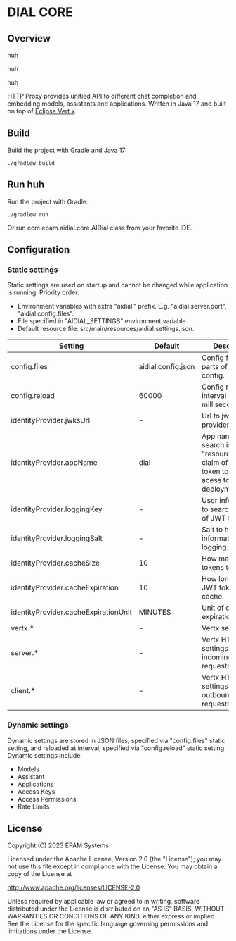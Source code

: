 # DIAL CORE

## Overview

huh

huh

huh

HTTP Proxy provides unified API to different chat completion and embedding models, assistants and applications.
Written in Java 17 and built on top of [Eclipse Vert.x](https://vertx.io/).

## Build

Build the project with Gradle and Java 17:
```
./gradlew build
```
## Run huh

Run the project with Gradle:
```
./gradlew run
```
Or run com.epam.aidial.core.AIDial class from your favorite IDE.

## Configuration

### Static settings
Static settings are used on startup and cannot be changed while application is running. Priority order:
* Environment variables with extra "aidial." prefix. E.g. "aidial.server.port", "aidial.config.files".
* File specified in "AIDIAL_SETTINGS" environment variable.
* Default resource file: src/main/resources/aidial.settings.json.

|Setting                                       |Default                    |Description
|-|-|-
|config.files                                  |aidial.config.json         |Config files with parts of the whole config.
|config.reload                                 |60000                      |Config reload interval in milliseconds.
|identityProvider.jwksUrl                      |-                          |Url to jwks provider.
|identityProvider.appName                      |dial                       |App name to search in "resource_access" claim of JWT token to check acess for deployments.
|identityProvider.loggingKey                   |-                          |User information to search in claims of JWT token.
|identityProvider.loggingSalt                  |-                          |Salt to hash user information for logging.
|identityProvider.cacheSize                    |10                         |How many JWT tokens to cache.
|identityProvider.cacheExpiration              |10                         |How long to retain JWT token in cache.
|identityProvider.cacheExpirationUnit          |MINUTES                    |Unit of cache expiration.
|vertx.*                                       |-                          |Vertx settings.
|server.*                                      |-                          |Vertx HTTP server settings for incoming requests.
|client.*                                      |-                          |Vertx HTTP client settings for outbound requests.

### Dynamic settings
Dynamic settings are stored in JSON files, specified via "config.files" static setting, and reloaded at interval, specified via "config.reload" static setting.
Dynamic settings include:
* Models
* Assistant
* Applications
* Access Keys
* Access Permissions
* Rate Limits

## License
Copyright (C) 2023 EPAM Systems

Licensed under the Apache License, Version 2.0 (the "License");
you may not use this file except in compliance with the License.
You may obtain a copy of the License at

http://www.apache.org/licenses/LICENSE-2.0

Unless required by applicable law or agreed to in writing, software
distributed under the License is distributed on an "AS IS" BASIS,
WITHOUT WARRANTIES OR CONDITIONS OF ANY KIND, either express or implied.
See the License for the specific language governing permissions and
limitations under the License.

